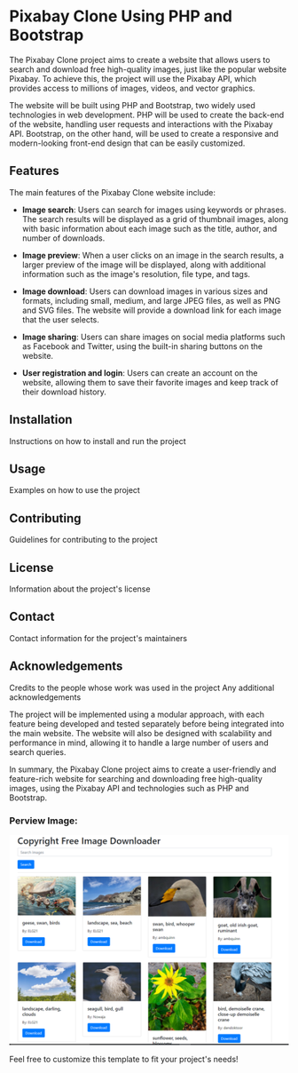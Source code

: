 # Pixabay Clone Using PHP and Bootstrap

The Pixabay Clone project aims to create a website that allows users to search and download free high-quality images, just like the popular website Pixabay. To achieve this, the project will use the Pixabay API, which provides access to millions of images, videos, and vector graphics.

The website will be built using PHP and Bootstrap, two widely used technologies in web development. PHP will be used to create the back-end of the website, handling user requests and interactions with the Pixabay API. Bootstrap, on the other hand, will be used to create a responsive and modern-looking front-end design that can be easily customized.

## Features

The main features of the Pixabay Clone website include:

- **Image search**: Users can search for images using keywords or phrases. The search results will be displayed as a grid of thumbnail images, along with basic information about each image such as the title, author, and number of downloads.

- **Image preview**: When a user clicks on an image in the search results, a larger preview of the image will be displayed, along with additional information such as the image's resolution, file type, and tags.

- **Image download**: Users can download images in various sizes and formats, including small, medium, and large JPEG files, as well as PNG and SVG files. The website will provide a download link for each image that the user selects.

- **Image sharing**: Users can share images on social media platforms such as Facebook and Twitter, using the built-in sharing buttons on the website.

- **User registration and login**: Users can create an account on the website, allowing them to save their favorite images and keep track of their download history.

## Installation

Instructions on how to install and run the project

## Usage

Examples on how to use the project

## Contributing

Guidelines for contributing to the project

## License

Information about the project's license

## Contact

Contact information for the project's maintainers

## Acknowledgements

Credits to the people whose work was used in the project
Any additional acknowledgements

The project will be implemented using a modular approach, with each feature being developed and tested separately before being integrated into the main website. The website will also be designed with scalability and performance in mind, allowing it to handle a large number of users and search queries.

In summary, the Pixabay Clone project aims to create a user-friendly and feature-rich website for searching and downloading free high-quality images, using the Pixabay API and technologies such as PHP and Bootstrap.


### Perview Image:

![Example Image](perview.png)

Feel free to customize this template to fit your project's needs!
